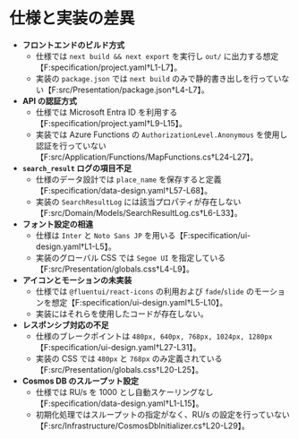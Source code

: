 # 仕様と実装の差異

- **フロントエンドのビルド方式**
  - 仕様では `next build && next export` を実行し `out/` に出力する想定【F:specification/project.yaml†L1-L7】。
  - 実装の `package.json` では `next build` のみで静的書き出しを行っていない【F:src/Presentation/package.json†L4-L7】。
- **API の認証方式**
  - 仕様では Microsoft Entra ID を利用する【F:specification/project.yaml†L9-L15】。
  - 実装では Azure Functions の `AuthorizationLevel.Anonymous` を使用し認証を行っていない【F:src/Application/Functions/MapFunctions.cs†L24-L27】。
- **`search_result` ログの項目不足**
  - 仕様のデータ設計では `place_name` を保存すると定義【F:specification/data-design.yaml†L57-L68】。
  - 実装の `SearchResultLog` には該当プロパティが存在しない【F:src/Domain/Models/SearchResultLog.cs†L6-L33】。
- **フォント設定の相違**
  - 仕様は `Inter` と `Noto Sans JP` を用いる【F:specification/ui-design.yaml†L1-L5】。
  - 実装のグローバル CSS では `Segoe UI` を指定している【F:src/Presentation/globals.css†L4-L9】。
- **アイコンとモーションの未実装**
  - 仕様では `@fluentui/react-icons` の利用および `fade`/`slide` のモーションを想定【F:specification/ui-design.yaml†L5-L10】。
  - 実装にはそれらを使用したコードが存在しない。
- **レスポンシブ対応の不足**
  - 仕様のブレークポイントは `480px, 640px, 768px, 1024px, 1280px`【F:specification/ui-design.yaml†L27-L31】。
  - 実装の CSS では `480px` と `768px` のみ定義されている【F:src/Presentation/globals.css†L20-L25】。
- **Cosmos DB のスループット設定**
  - 仕様では RU/s を 1000 とし自動スケーリングなし【F:specification/data-design.yaml†L1-L15】。
  - 初期化処理ではスループットの指定がなく、RU/s の設定を行っていない【F:src/Infrastructure/CosmosDbInitializer.cs†L20-L29】。
